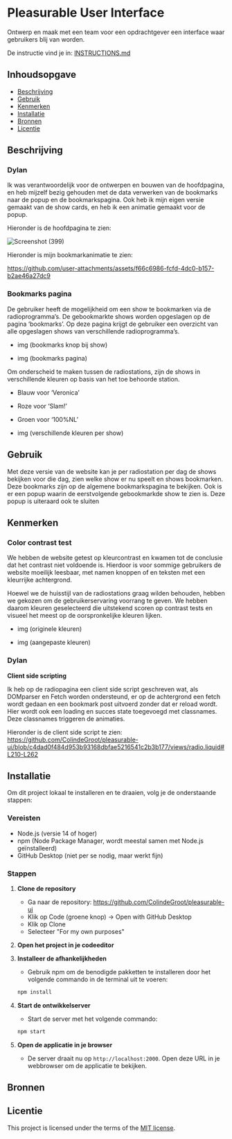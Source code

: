 # Pleasurable User Interface

Ontwerp en maak met een team voor een opdrachtgever een interface waar gebruikers blij van worden.

De instructie vind je in: [INSTRUCTIONS.md](https://github.com/fdnd-task/pleasurable-ui/blob/main/docs/INSTRUCTIONS.md)



## Inhoudsopgave

  * [Beschrijving](#beschrijving)
  * [Gebruik](#gebruik)
  * [Kenmerken](#kenmerken)
  * [Installatie](#installatie)
  * [Bronnen](#bronnen)
  * [Licentie](#licentie)

## Beschrijving

### Dylan

Ik was verantwoordelijk voor de ontwerpen en bouwen van de hoofdpagina, en heb mijzelf bezig gehouden met de data verwerken van de bookmarks naar de popup en de bookmarkspagina. Ook heb ik mijn eigen versie gemaakt van de show cards, en heb ik een animatie gemaakt voor de popup.

Hieronder is de hoofdpagina te zien:

![Screenshot (399)](https://github.com/user-attachments/assets/1da286f4-c562-4fce-b173-d97a50ba0735)

Hieronder is mijn bookmarkanimatie te zien:

https://github.com/user-attachments/assets/f66c6986-fcfd-4dc0-b157-b2ae46a27dc9

### Bookmarks pagina 

De gebruiker heeft de mogelijkheid om een show te bookmarken via de radioprogramma’s. De gebookmarkte shows worden opgeslagen op de pagina ‘bookmarks’. Op deze pagina krijgt de gebruiker een overzicht van alle opgeslagen shows van verschillende radioprogramma’s. 

- img (bookmarks knop bij show)

- img (bookmarks pagina)

Om onderscheid te maken tussen de radiostations, zijn de shows in verschillende kleuren op basis van het toe behoorde station. 

- Blauw voor ‘Veronica’
- Roze voor ‘Slam!’
- Groen voor ‘100%NL’

- img (verschillende kleuren per show)


## Gebruik

Met deze versie van de website kan je per radiostation per dag de shows bekijken voor die dag, zien welke show er nu speelt en shows bookmarken. Deze bookmarks zijn op de algemene bookmarkspagina te bekijken. Ook is er een popup waarin de eerstvolgende gebookmarkde show te zien is. Deze popup is uiteraard ook te sluiten


## Kenmerken

### Color contrast test

We hebben de website getest op kleurcontrast en kwamen tot de conclusie dat het contrast niet voldoende is. Hierdoor is voor sommige gebruikers de website moeilijk leesbaar, met namen knoppen of en teksten met een kleurrijke achtergrond. 

Hoewel we de huisstijl van de radiostations graag wilden behouden, hebben we gekozen om de gebruikerservaring voorrang te geven. We hebben daarom kleuren geselecteerd die uitstekend scoren op contrast tests en visueel het meest op de oorspronkelijke kleuren lijken. 

- img (originele kleuren)

- img (aangepaste kleuren)

### Dylan
**Client side scripting**


Ik heb op de radiopagina een client side script geschreven wat, als DOMparser en Fetch worden ondersteund, er op de achtergrond een fetch wordt gedaan en een bookmark post uitvoerd zonder dat er reload wordt. Hier wordt ook een loading en succes state toegevoegd met classnames. Deze classnames triggeren de animaties.

Hieronder is de client side script te zien:
https://github.com/ColindeGroot/pleasurable-ui/blob/c4dad0f484d953b93168dbfae5216541c2b3b177/views/radio.liquid#L210-L262


## Installatie

Om dit project lokaal te installeren en te draaien, volg je de onderstaande stappen:

### Vereisten
- Node.js (versie 14 of hoger)
- npm (Node Package Manager, wordt meestal samen met Node.js geïnstalleerd)
- GitHub Desktop (niet per se nodig, maar werkt fijn)

### Stappen

1. **Clone de repository**
    - Ga naar de repository: https://github.com/ColindeGroot/pleasurable-ui
    - Klik op Code (groene knop) -> Open with GitHub Desktop
    - Klik op Clone
    - Selecteer "For my own purposes"

2. **Open het project in je codeeditor**

3. **Installeer de afhankelijkheden**
   - Gebruik npm om de benodigde pakketten te installeren door het volgende commando in de terminal uit te voeren:
   ```bash
   npm install
   ```

4. **Start de ontwikkelserver**
   - Start de server met het volgende commando:
   ```bash
   npm start
   ```

5. **Open de applicatie in je browser**
   - De server draait nu op `http://localhost:2000`. Open deze URL in je webbrowser om de applicatie te bekijken.

## Bronnen

## Licentie

This project is licensed under the terms of the [MIT license](./LICENSE).
